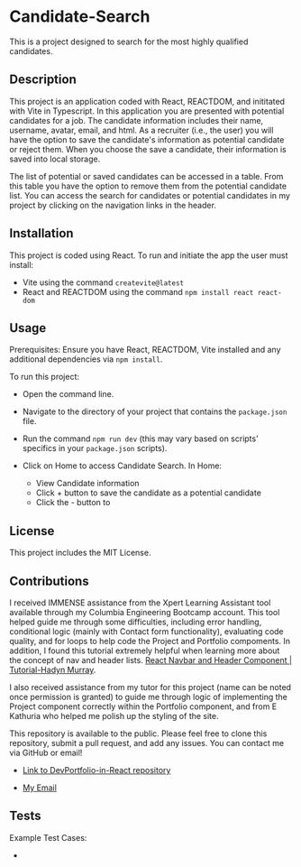 # Candidate-Search
This is a project designed to search for the most highly qualified candidates. 

## Description

This project is an application coded with React, REACTDOM, and inititated with Vite in Typescript. In this application you are presented with potential candidates for a job. The candidate information includes their name, username, avatar, email, and html. As a recruiter (i.e., the user) you will have the option to save the candidate's information as potential candidate or reject them. When you choose the save a candidate, their information is saved into local storage.   


The list of potential or saved candidates can be accessed in a table. From this table you have the option to remove them from the potential candidate list. You can access the search for candidates or potential candidates in my project by clicking on the navigation links in the header. 


## Installation

This project is coded using React. To run and initiate the app the user must install:

 * Vite using the command `createvite@latest`
 * React and REACTDOM using the command `npm install react react-dom`
 

## Usage 

Prerequisites: Ensure you have React, REACTDOM, Vite installed and any additional dependencies via `npm install`. 

To run this project:

* Open the command line.
* Navigate to the directory of your project that contains the `package.json` file. 
* Run the command `npm run dev` (this may vary based on scripts' specifics in your `package.json` scripts). 

* Click on Home to access Candidate Search. In Home: 
     * View Candidate information
     * Click + button to save the candidate as a potential candidate 
     * Click the - button to 
    

## License

This project includes the MIT License.

## Contributions

I received IMMENSE assistance from the Xpert Learning Assistant tool available through my Columbia Engineering Bootcamp account. This tool helped guide me through some difficulties, including error handling, conditional logic (mainly with Contact form functionality), evaluating code quality, and for loops to help code the Project and Portfolio compoments. In addition, I found this tutorial extremely helpful when learning more about the concept of nav and header lists. [React Navbar and Header Component | Tutorial-Hadyn Murray](https://www.youtube.com/watch?v=YwgdzwNYico). 

I also received assistance from my tutor for this project (name can be noted once permission is granted) to guide me through logic of implementing the Project component correctly within the Portfolio component, and from E Kathuria who helped me polish up the styling of the site. 

 This repository is available to the public. Please feel free to clone this repository, submit a pull request, and add any issues. You can contact me via GitHub or email!

* [Link to DevPortfolio-in-React repository](https://github.com/shukikat/DevPortfolio-in-React)

* [My Email](mailto:kathuriashuki@gmail.com)


## Tests

Example Test Cases:

* 




